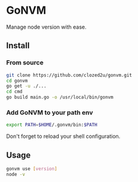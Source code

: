 # GoNVM

Manage node version with ease.

## Install

### From source

```bash
git clone https://github.com/clozed2u/gonvm.git
cd gonvm
go get -u ./...
cd cmd
go build main.go -o /usr/local/bin/gonvm
```

### Add GoNVM to your path env

```bash
export PATH=$HOME/.gonvm/bin:$PATH
```

Don't forget to reload your shell configuration.

## Usage

```bash
gonvm use [version]
node -v
```
